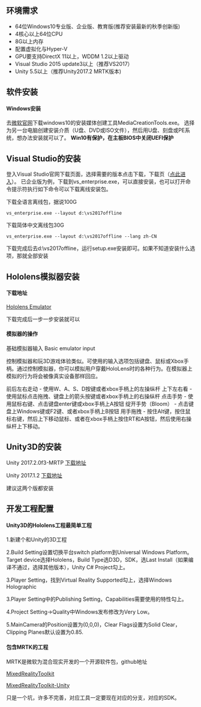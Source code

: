 ## 环境需求
+ 64位Windows10专业版、企业版、教育版(推荐安装最新的秋季创新版)
+ 4核心以上64位CPU
+ 8G以上内存
+ 配置虚拟化与Hyper-V
+ GPU要支持DirectX 11以上，WDDM 1.2以上驱动
+ Visual Studio 2015 update3以上（推荐VS2017）
+ Unity 5.5以上（推荐Unity2017.2 MRTK版本)

## 软件安装
#### Windows安装
去[微软官网](https://www.microsoft.com/zh-cn/software-download/windows10)下载windows10的安装媒体创建工具MediaCreationTools.exe。
选择为另一台电脑创建安装介质（U盘、DVD或ISO文件），然后用U盘、刻盘或PE系统，想办法安装就可以了。
**Win10有保护，在主板BIOS中关闭UEFI保护**

## Visual Studio的安装

登入Visual Studio官网下载页面，选择需要的版本点击下载，下载页（[点此进入](https://www.visualstudio.com/zh-hans/downloads/)）。
已企业版为例，下载到vs_enterprise.exe，可以直接安装，也可以打开命令提示符执行如下命令可以下载离线安装包。

下载全语言离线包，据说100G
```
vs_enterprise.exe --layout d:\vs2017offline
```
下载简体中文离线包30G
```
vs_enterprise.exe --layout d:\vs2017offline --lang zh-CN
```
下载完成后去d:\vs2017offline，运行setup.exe安装即可。如果不知道安装什么选项，那就全部安装


## Hololens模拟器安装
#### 下载地址
 [Hololens Emulator](https://go.microsoft.com/fwlink/?linkid=852626)
 
 下载完成后一步一步安装就可以
#### 模拟器的操作
基础模拟器输入 Basic emulator input

控制模拟器和玩3D游戏体验类似。可使用的输入选项包括键盘、鼠标或Xbox手柄。通过控制模拟器，你可以模拟用户穿戴HoloLens时的各种行为。在模拟器上模拟的行为将会被像真实设备那样回应。

前后左右走动 - 使用W、A、S、D按键或者xbox手柄上的左操纵杆
上下左右看 - 使用鼠标点击拖拽、键盘上的箭头按键或者xbox手柄上的右操纵杆
点击手势 - 使用鼠标右键、点击键盘enter键或xbox手柄上A按钮
绽开手势（Bloom） - 点击键盘上Windows键或F2键、或者xbox手柄上B按钮
用手拖拽 - 按住Alt键，按住鼠标右键，然后上下移动鼠标、或者在xbox手柄上按住RT和A按钮，然后使用右操纵杆上下移动。

## Unity3D的安装

Unity 2017.2.0f3-MRTP
[下载地址](http://beta.unity3d.com/download/edcd66fb22ae/download.html)

Unity 2017.1.2
[下载地址](https://unity3d.com/cn/get-unity/download/archive)

建议这两个版都安装

## 开发工程配置

#### Unity3D的Hololens工程最简单工程
1.新建个和Unity的3D工程

2.Build Setting设置切换平台switch platform到Universal Windows Platform。Target device选择Hololens，Build Type选D3D，SDK，选Last Install（如果编译不通过，选择其他版本），Unity C# Project勾上。

3.Player Setting，找到Virtual Reality Supported勾上，选择Windows Holographic

3.Player Setting中的Publishing Setting，Capabilities需要使用的特性勾上。

4.Project Setting->Quality中Windows发布修改为Very Low。

5.MainCamera的Position设置为(0,0,0)，Clear Flags设置为Solid Clear，Clipping Planes默认设置为0.85.

#### 包含MRTK的工程
MRTK是微软为混合现实开发的一个开源软件包，github地址

[MixedRealityToolkit](https://github.com/Microsoft/MixedRealityToolkit)

[MixedRealityToolkit-Unity](https://github.com/Microsoft/MixedRealityToolkit-Unity)

只是一个坑，许多不完善，对应工具一定要现在对应的分支，对应的SDK。
